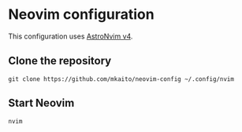 # Neovim configuration

This configuration uses [AstroNvim v4](https://astronvim.com/).

## Clone the repository

```shell
git clone https://github.com/mkaito/neovim-config ~/.config/nvim
```

## Start Neovim

```shell
nvim
```

